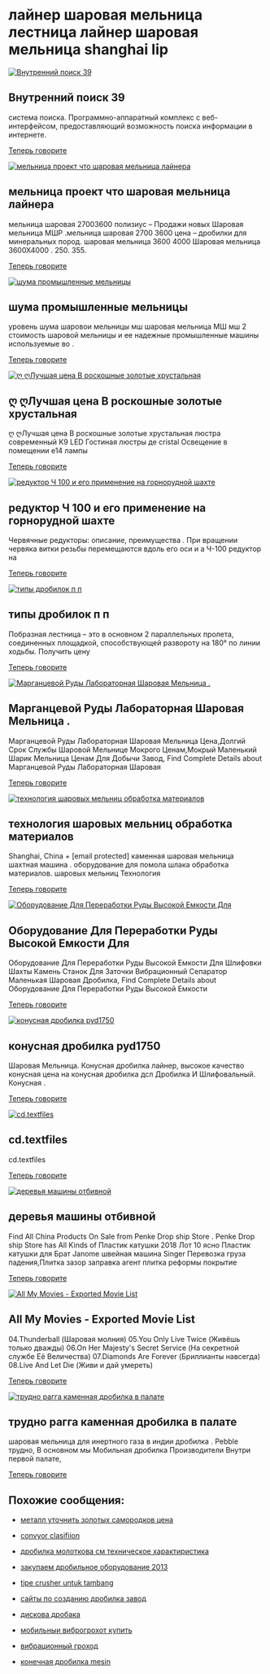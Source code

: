 # лайнер шаровая мельница лестница лайнер шаровая мельница shanghai lip
<a href="https://ru.ecuriezuff.be/products/" target="_blank">![Внутренний поиск 39](https://github.com/millmachine/images/raw/main/560.jpg)</a>
## Внутренний поиск 39
cистема поиска. Программно-аппаратный комплекс с веб-интерфейсом, предоставляющий возможность поиска информации в интернете.
<a href="https://ru.ecuriezuff.be/products/" target="_blank">Теперь говорите</a>
<a href="https://ru.ecuriezuff.be/products/" target="_blank">![мельница проект что шаровая мельница лайнера](https://github.com/millmachine/images/raw/main/85.jpg)</a>
## мельница проект что шаровая мельница лайнера
мельница шаровая 27003600 полизиус – Продажи новых  Шаровая мельница МШР .мельница шаровая 2700  3600 цена – дробилки для минеральных пород. шаровая мельница 3600 4000 Шаровая мельница 3600Х4000 . 250. 355.
<a href="https://ru.ecuriezuff.be/products/" target="_blank">Теперь говорите</a>
<a href="https://ru.ecuriezuff.be/products/" target="_blank">![шума промышленные мельницы](https://github.com/millmachine/images/raw/main/87.jpg)</a>
## шума промышленные мельницы
уровень шума шаровои мельницы мш шаровая мельница МШ мш 2 стоимость шаровой мельницы и ее надежные промышленные машины используемые во .
<a href="https://ru.ecuriezuff.be/products/" target="_blank">Теперь говорите</a>
<a href="https://ru.ecuriezuff.be/products/" target="_blank">![ღ ღЛучшая цена В роскошные золотые хрустальная ](https://github.com/millmachine/images/raw/main/631.jpg)</a>
## ღ ღЛучшая цена В роскошные золотые хрустальная 
ღ ღЛучшая цена В роскошные золотые хрустальная люстра современный K9 LED Гостиная люстры де cristal Освещение в помещении e14 лампы
<a href="https://ru.ecuriezuff.be/products/" target="_blank">Теперь говорите</a>
<a href="https://ru.ecuriezuff.be/products/" target="_blank">![редуктор Ч 100 и его применение на горнорудной шахте](https://github.com/millmachine/images/raw/main/258.jpg)</a>
## редуктор Ч 100 и его применение на горнорудной шахте
Червячные редукторы: описание, преимущества . При вращении червяка витки резьбы перемещаются вдоль его оси и а Ч-100 редуктор на
<a href="https://ru.ecuriezuff.be/products/" target="_blank">Теперь говорите</a>
<a href="https://ru.ecuriezuff.be/products/" target="_blank">![типы дробилок п п](https://github.com/millmachine/images/raw/main/302.jpg)</a>
## типы дробилок п п
Побразная лестница – это в основном 2 параллельных пролета, соединенных площадкой, способствующей развороту на 180° по линии ходьбы. Получить цену
<a href="https://ru.ecuriezuff.be/products/" target="_blank">Теперь говорите</a>
<a href="https://ru.ecuriezuff.be/products/" target="_blank">![Марганцевой Руды Лабораторная Шаровая Мельница .](https://github.com/millmachine/images/raw/main/92.jpg)</a>
## Марганцевой Руды Лабораторная Шаровая Мельница .
Марганцевой Руды Лабораторная Шаровая Мельница Цена,Долгий Срок Службы Шаровой Мельнице Мокрого Ценам,Мокрый Маленький Шарик Мельница Ценам Для Добычи Завод, Find Complete Details about Марганцевой Руды Лабораторная Шаровая 
<a href="https://ru.ecuriezuff.be/products/" target="_blank">Теперь говорите</a>
<a href="https://ru.ecuriezuff.be/products/" target="_blank">![технология шаровых мельниц обработка материалов](https://github.com/millmachine/images/raw/main/741.jpg)</a>
## технология шаровых мельниц обработка материалов
Shanghai, China + [email protected]  каменная шаровая мельница шахтная машина . оборудование для помола шлака обработка материалов. шаровых мельниц Технология 
<a href="https://ru.ecuriezuff.be/products/" target="_blank">Теперь говорите</a>
<a href="https://ru.ecuriezuff.be/products/" target="_blank">![Оборудование Для Переработки Руды Высокой Емкости Для ](https://github.com/millmachine/images/raw/main/13.jpg)</a>
## Оборудование Для Переработки Руды Высокой Емкости Для 
Оборудование Для Переработки Руды Высокой Емкости Для Шлифовки Шахты Камень Станок Для Заточки Вибрационный Сепаратор Маленькая Шаровая Дробилка, Find Complete Details about Оборудование Для Переработки Руды Высокой Емкости 
<a href="https://ru.ecuriezuff.be/products/" target="_blank">Теперь говорите</a>
<a href="https://ru.ecuriezuff.be/products/" target="_blank">![конусная дробилка pyd1750](https://github.com/millmachine/images/raw/main/202.jpg)</a>
## конусная дробилка pyd1750
Шаровая Мельница.  Конусная дробилка лайнер, высокое качество конусная  цена на конусная дробилка дсл Дробилка И Шлифовальный. Конусная .
<a href="https://ru.ecuriezuff.be/products/" target="_blank">Теперь говорите</a>
<a href="https://ru.ecuriezuff.be/products/" target="_blank">![cd.textfiles](https://github.com/millmachine/images/raw/main/412.jpg)</a>
## cd.textfiles
cd.textfiles
<a href="https://ru.ecuriezuff.be/products/" target="_blank">Теперь говорите</a>
<a href="https://ru.ecuriezuff.be/products/" target="_blank">![деревья машины отбивной](https://github.com/millmachine/images/raw/main/644.jpg)</a>
## деревья машины отбивной
Find All China Products On Sale from Penke Drop ship Store . Penke Drop ship Store has All Kinds of Пластик катушки 2018 Лот 10 ясно Пластик катушки для Брат Janome швейная машина Singer Перевозка груза падения,Плитка зазор заправка агент плитка реформы покрытие 
<a href="https://ru.ecuriezuff.be/products/" target="_blank">Теперь говорите</a>
<a href="https://ru.ecuriezuff.be/products/" target="_blank">![All My Movies - Exported Movie List](https://github.com/millmachine/images/raw/main/477.jpg)</a>
## All My Movies - Exported Movie List
04.Thunderball (Шаровая молния) 05.You Only Live Twice (Живёшь только дважды) 06.On Her Majesty's Secret Service (На секретной службе Её Величества) 07.Diamonds Are Forever (Бриллианты навсегда) 08.Live And Let Die (Живи и дай умереть)
<a href="https://ru.ecuriezuff.be/products/" target="_blank">Теперь говорите</a>
<a href="https://ru.ecuriezuff.be/products/" target="_blank">![трудно рагга каменная дробилка в палате](https://github.com/millmachine/images/raw/main/244.jpg)</a>
## трудно рагга каменная дробилка в палате
шаровая мельница для инертного газа в индии дробилка . Pebble трудно,  В основном мы  Мобильная дробилка Производители Внутри первой палате, 
<a href="https://ru.ecuriezuff.be/products/" target="_blank">Теперь говорите</a>
## Похожие сообщения:
* [металл уточнить золотых самородков цена](%D0%BC%D0%B5%D1%82%D0%B0%D0%BB%D0%BB%20%D1%83%D1%82%D0%BE%D1%87%D0%BD%D0%B8%D1%82%D1%8C%20%D0%B7%D0%BE%D0%BB%D0%BE%D1%82%D1%8B%D1%85%20%D1%81%D0%B0%D0%BC%D0%BE%D1%80%D0%BE%D0%B4%D0%BA%D0%BE%D0%B2%20%D1%86%D0%B5%D0%BD%D0%B0.md)
* [convyor clasifiion](convyor%20clasifiion.md)
* [дробилка молоткова см техническое характиристика](%D0%B4%D1%80%D0%BE%D0%B1%D0%B8%D0%BB%D0%BA%D0%B0%20%D0%BC%D0%BE%D0%BB%D0%BE%D1%82%D0%BA%D0%BE%D0%B2%D0%B0%20%D1%81%D0%BC%20%D1%82%D0%B5%D1%85%D0%BD%D0%B8%D1%87%D0%B5%D1%81%D0%BA%D0%BE%D0%B5%20%D1%85%D0%B0%D1%80%D0%B0%D0%BA%D1%82%D0%B8%D1%80%D0%B8%D1%81%D1%82%D0%B8%D0%BA%D0%B0.md)
* [закупаем дробильное оборудование 2013](%D0%B7%D0%B0%D0%BA%D1%83%D0%BF%D0%B0%D0%B5%D0%BC%20%D0%B4%D1%80%D0%BE%D0%B1%D0%B8%D0%BB%D1%8C%D0%BD%D0%BE%D0%B5%20%D0%BE%D0%B1%D0%BE%D1%80%D1%83%D0%B4%D0%BE%D0%B2%D0%B0%D0%BD%D0%B8%D0%B5%202013.md)
* [tipe crusher untuk tambang](tipe%20crusher%20untuk%20tambang.md)
* [сайты по созданию дробилка завод](%D1%81%D0%B0%D0%B9%D1%82%D1%8B%20%D0%BF%D0%BE%20%D1%81%D0%BE%D0%B7%D0%B4%D0%B0%D0%BD%D0%B8%D1%8E%20%D0%B4%D1%80%D0%BE%D0%B1%D0%B8%D0%BB%D0%BA%D0%B0%20%D0%B7%D0%B0%D0%B2%D0%BE%D0%B4.md)
* [дискова дробака](%D0%B4%D0%B8%D1%81%D0%BA%D0%BE%D0%B2%D0%B0%20%D0%B4%D1%80%D0%BE%D0%B1%D0%B0%D0%BA%D0%B0.md)
* [мобильныи виброгрохот купить](%D0%BC%D0%BE%D0%B1%D0%B8%D0%BB%D1%8C%D0%BD%D1%8B%D0%B8%20%D0%B2%D0%B8%D0%B1%D1%80%D0%BE%D0%B3%D1%80%D0%BE%D1%85%D0%BE%D1%82%20%D0%BA%D1%83%D0%BF%D0%B8%D1%82%D1%8C.md)
* [вибрационный гроход](%D0%B2%D0%B8%D0%B1%D1%80%D0%B0%D1%86%D0%B8%D0%BE%D0%BD%D0%BD%D1%8B%D0%B9%20%D0%B3%D1%80%D0%BE%D1%85%D0%BE%D0%B4.md)
* [конечная дробилка mesin](%D0%BA%D0%BE%D0%BD%D0%B5%D1%87%D0%BD%D0%B0%D1%8F%20%D0%B4%D1%80%D0%BE%D0%B1%D0%B8%D0%BB%D0%BA%D0%B0%20mesin.md)
